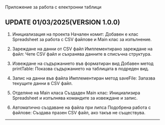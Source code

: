 Приложение за работа с електронни таблици

UPDATE 01/03/2025(VERSION 1.0.0)
-----------------------------------------------------------------------------------------------
1. Инициализация на проекта
Начален комит: Добавен е клас Spreadsheet за работа с CSV файлове и Main клас за изпълнение.

2. Зареждане на данни от CSV файл
Имплементирано зареждане на файл: Чете CSV файл и съхранява данните в списъчна структура.

3. Извеждане на съдържанието във форматиран вид
Добавен метод printTable: Показва съдържанието на таблицата в подреден вид.

4. Запис на данни във файла
 Имплементиран метод saveFile: Запазва текущите данни в CSV файл.

5. Отделяне на Main класа
Създаден Main клас: Инициализира Spreadsheet и изпълнява командите за извеждане и запис.

6. Автоматично създаване на файла при липса
Подобрена работа с файлове: Създава празен CSV файл, ако такъв не съществува.
-----------------------------------------------------------------------------------------------

